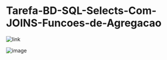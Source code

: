 # Tarefa-BD-SQL-Selects-Com-JOINS-Funcoes-de-Agregacao

![link](https://www.google.com)

![image](https://github.com/JonathanOliveiraCustodio/Tarefa-BD-SQL-Selects-Com-JOINS-Funcoes-de-Agregacao/assets/126304158/1069c7ca-c764-49df-b7e9-85582332c870)
